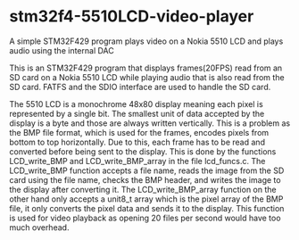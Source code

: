 # stm32f4-5510LCD-video-player
A simple STM32F429 program plays video on a Nokia 5510 LCD and plays audio using the internal DAC



This is an STM32F429 program that displays frames(20FPS) read from an SD card on a Nokia 5510 LCD while playing audio that is also read from the SD card. FATFS and the SDIO interface are used to handle the SD card. 

The 5510 LCD is a monochrome 48x80 display meaning each pixel is represented by a single bit. The smallest unit of data accepted by the display is a byte and those are always written vertically. This is a problem as the BMP file format, which is used for the frames, encodes pixels from bottom to top horizontally. Due to this, each frame has to be read and converted before being sent to the display. This is done by the functions LCD_write_BMP and LCD_write_BMP_array in the file lcd_funcs.c. The LCD_write_BMP function accepts a file name, reads the image from the SD card using the file name, checks the BMP header, and writes the image to the display after converting it. The LCD_write_BMP_array function on the other hand only accepts a unit8_t array which is the pixel array of the BMP file, it only converts the pixel data and sends it to the display. This function is used for video playback as opening 20 files per second would have too much overhead.
